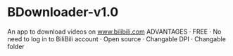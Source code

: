 # BDownloader-v1.0
An app to download videos on www.bilibili.com
ADVANTAGES
· FREE
· No need to log in to BiliBili account
· Open source
· Changable DPI
· Changable folder
